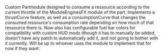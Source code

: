 Custom Partmodule designed to consume a ressource according to the current throttle of the ModuleEnginesFX module of the part.
Implements a thrustCurve feature, as well as a consumptionCurve that changes the consumed ressource's consumption rate depending on how much of that ressource there is.
Now also has configurable fuel bar colors for compatibility with custom HUD mods (though it has to manually be added, doesn't have any patch to automatically add it, and not going to bother with it currently. Will be up to whoever uses the module to implement that for now if they want.
